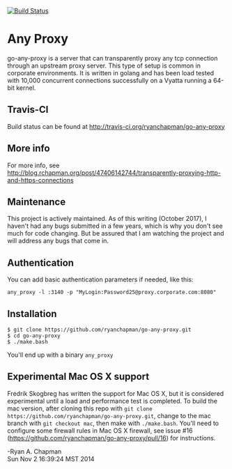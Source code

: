 [![Build Status](https://travis-ci.org/ryanchapman/go-any-proxy.png)](https://travis-ci.org/ryanchapman/go-any-proxy)

# Any Proxy

go-any-proxy is a server that can transparently proxy any tcp connection through an upstream proxy server.  This type
of setup is common in corporate environments.  It is written in golang and has been load tested with 10,000 concurrent
connections successfully on a Vyatta running a 64-bit kernel.

## Travis-CI

Build status can be found at http://travis-ci.org/ryanchapman/go-any-proxy

## More info

For more info, see http://blog.rchapman.org/post/47406142744/transparently-proxying-http-and-https-connections

## Maintenance

This project is actively maintained.  As of this writing (October 2017), I haven't had any bugs submitted in a few
years, which is why you don't see much for code changing.  But be assured that I am watching the project and will
address any bugs that come in.

## Authentication

You can add basic authentication parameters if needed, like this:

`any_proxy -l :3140 -p "MyLogin:Password25@proxy.corporate.com:8080"`

## Installation

```
$ git clone https://github.com/ryanchapman/go-any-proxy.git
$ cd go-any-proxy
$ ./make.bash
```

You'll end up with a binary `any_proxy`

## Experimental Mac OS X support
Fredrik Skogbreg has written the support for Mac OS X, but it is considered experimental until a load and performance
test is completed.  To build the mac version, after cloning this repo with `git clone https://github.com/ryanchapman/go-any-proxy.git`, 
change to the mac branch with `git checkout mac`, then make with `./make.bash`.  You'll need to configure some firewall
rules in Mac OS X firewall, see issue #16 (https://github.com/ryanchapman/go-any-proxy/pull/16) for instructions.


-Ryan A. Chapman<br>
 Sun Nov  2 16:39:24 MST 2014
